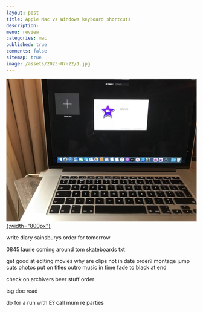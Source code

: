 ```yaml
---
layout: post
title: Apple Mac vs Windows keyboard shortcuts 
description: 
menu: review
categories: mac
published: true 
comments: false     
sitemap: true
image: /assets/2023-07-22/1.jpg
---
```


[![alt text](/assets/2023-07-22/1.jpg "email"){:width="800px"}](/assets/2023-07-22/1.jpg)

write diary
sainsburys order for tomorrow

0845 laurie coming around 
tom skateboards txt

get good at editing movies
why are clips not in date order?
montage
 jump cuts
 photos
 put on titles
 outro music in time
 fade to black at end

check on archivers
beer stuff order

tsg doc read

do for a run
 with E?
call mum re parties






